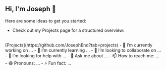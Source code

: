 ## Hi, I'm Joseph 👋


Here are some ideas to get you started:

- Check out my Projects page for a structured overview:
<br>
  [Projects](https://github.com/JosephEnd?tab=projects)
- 🔭 I’m currently working on ...
- 🌱 I’m currently learning ...
- 👯 I’m looking to collaborate on ...
- 🤔 I’m looking for help with ...
- 💬 Ask me about ...
- 📫 How to reach me: ...
- 😄 Pronouns: ...
- ⚡ Fun fact: ...

